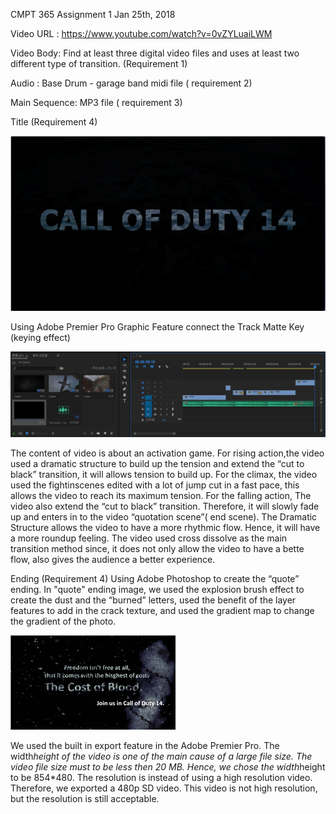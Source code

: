 CMPT 365 Assignment 1 	Jan 25th, 2018

Video URL : https://www.youtube.com/watch?v=0vZYLuaiLWM 


Video Body: Find at least three digital video files and uses at least two different type of transition.  (Requirement 1)

Audio : Base Drum - garage band midi file ( requirement 2) 

Main Sequence: MP3 file ( requirement 3) 

Title (Requirement 4) 

![Image text](https://github.com/KOKIAS/CMPT-365-A1/blob/master/1.png?raw=true)

Using Adobe Premier Pro Graphic Feature connect the Track Matte Key (keying effect)  

![Image text](https://github.com/KOKIAS/CMPT-365-A1/blob/master/2.jpg?raw=true)

The content of video is about an activation game. For rising action,the video used a dramatic structure to build up the tension and extend the “cut to black” transition, it will allows tension to build up. For the climax, the video used the fightinscenes edited with a lot of jump cut in a fast pace, this allows the video to reach its maximum tension. For the falling action, The video also extend the “cut to black” transition. Therefore, it will slowly fade up and enters in to the video “quotation scene”( end scene). The Dramatic Structure allows the video to have a more rhythmic flow. Hence, it will have a more roundup feeling. The video used cross dissolve as the main transition method since, it does not only allow the video to have a bette flow, also gives the audience a better experience.  

Ending (Requirement 4) 
Using Adobe Photoshop to create the “quote” ending. In "quote" ending image, we used the explosion brush effect to create the dust and the “burned” letters, used the benefit of the layer features to add in the crack texture, and used the gradient map to change the gradient of the photo. 

![Image text](https://github.com/KOKIAS/CMPT-365-A1/blob/master/image.png?raw=true)

We used the built in export feature in the Adobe Premier Pro. 
The width*height of the video is one of the main cause of a large file size. The video file size must to be less then 20 MB. Hence, we chose the width*height to be 854*480. The resolution is instead of using a high resolution video. Therefore, we exported a 480p SD video. This video is not high resolution, but the resolution is still acceptable. 
